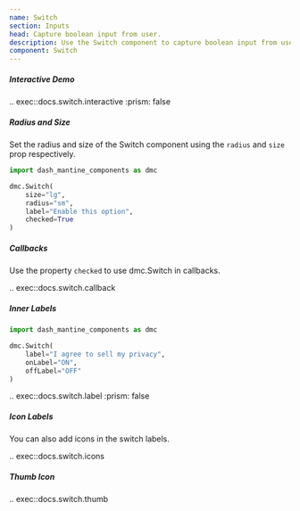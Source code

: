 ```yaml
---
name: Switch
section: Inputs
head: Capture boolean input from user.
description: Use the Switch component to capture boolean input from user.
component: Switch
---
```


##### Interactive Demo

.. exec::docs.switch.interactive
    :prism: false

##### Radius and Size

Set the radius and size of the Switch component using the `radius` and `size` prop respectively.

```python
import dash_mantine_components as dmc

dmc.Switch(
    size="lg",
    radius="sm",
    label="Enable this option",
    checked=True
)
```

##### Callbacks

Use the property `checked` to use dmc.Switch in callbacks.

.. exec::docs.switch.callback

##### Inner Labels

```python
import dash_mantine_components as dmc

dmc.Switch(
    label="I agree to sell my privacy",
    onLabel="ON",
    offLabel="OFF"
)
```

.. exec::docs.switch.label
    :prism: false

##### Icon Labels

You can also add icons in the switch labels.

.. exec::docs.switch.icons

##### Thumb Icon

.. exec::docs.switch.thumb
